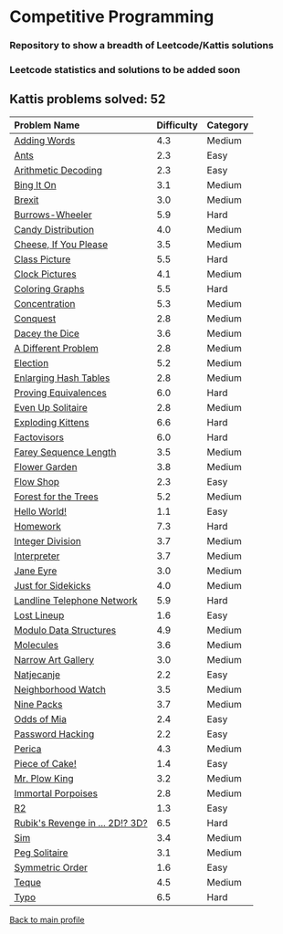 # Competitive Programming

### Repository to show a breadth of Leetcode/Kattis solutions

### Leetcode statistics and solutions to be added soon

## Kattis problems solved: 52

|Problem Name|Difficulty|Category|
|:---|:---|:---|
|[Adding Words](https://open.kattis.com/problems/addingwords)|4.3| Medium |
|[Ants](https://open.kattis.com/problems/ants)|2.3| Easy |
|[Arithmetic Decoding](https://open.kattis.com/problems/arithmeticdecoding)|2.3| Easy |
|[Bing It On](https://open.kattis.com/problems/bing)|3.1| Medium |
|[Brexit](https://open.kattis.com/problems/brexit)|3.0| Medium |
|[Burrows-Wheeler](https://open.kattis.com/problems/burrowswheeler)|5.9| Hard |
|[Candy Distribution](https://open.kattis.com/problems/candydistribution)|4.0| Medium |
|[Cheese, If You Please](https://open.kattis.com/problems/cheeseifyouplease)|3.5| Medium |
|[Class Picture](https://open.kattis.com/problems/classpicture)|5.5| Hard |
|[Clock Pictures](https://open.kattis.com/problems/clockpictures)|4.1| Medium |
|[Coloring Graphs](https://open.kattis.com/problems/coloring)|5.5| Hard |
|[Concentration](https://open.kattis.com/problems/concentration)|5.3| Medium |
|[Conquest](https://open.kattis.com/problems/conquest)|2.8| Medium |
|[Dacey the Dice](https://open.kattis.com/problems/daceydice)|3.6| Medium |
|[A Different Problem](https://open.kattis.com/problems/different)|2.8| Medium |
|[Election](https://open.kattis.com/problems/election)|5.2| Medium |
|[Enlarging Hash Tables](https://open.kattis.com/problems/enlarginghashtables)|2.8| Medium |
|[Proving Equivalences](https://open.kattis.com/problems/equivalences)|6.0| Hard |
|[Even Up Solitaire](https://open.kattis.com/problems/evenup)|2.8| Medium |
|[Exploding Kittens](https://open.kattis.com/problems/explodingkittens)|6.6| Hard |
|[Factovisors](https://open.kattis.com/problems/factovisors)|6.0| Hard |
|[Farey Sequence Length](https://open.kattis.com/problems/farey)|3.5| Medium |
|[Flower Garden](https://open.kattis.com/problems/flowergarden)|3.8| Medium |
|[Flow Shop](https://open.kattis.com/problems/flowshop)|2.3| Easy |
|[Forest for the Trees](https://open.kattis.com/problems/forestforthetrees)|5.2| Medium |
|[Hello World!](https://open.kattis.com/problems/hello)|1.1| Easy |
|[Homework](https://open.kattis.com/problems/homework)|7.3| Hard |
|[Integer Division](https://open.kattis.com/problems/integerdivision)|3.7| Medium |
|[Interpreter](https://open.kattis.com/problems/interpreter)|3.7| Medium |
|[Jane Eyre](https://open.kattis.com/problems/janeeyre)|3.0| Medium |
|[Just for Sidekicks](https://open.kattis.com/problems/justforsidekicks)|4.0| Medium |
|[Landline Telephone Network](https://open.kattis.com/problems/landline)|5.9| Hard |
|[Lost Lineup](https://open.kattis.com/problems/lostlineup)|1.6| Easy |
|[Modulo Data Structures](https://open.kattis.com/problems/modulodatastructures)|4.9| Medium |
|[Molecules](https://open.kattis.com/problems/molecules)|3.6| Medium |
|[Narrow Art Gallery](https://open.kattis.com/problems/narrowartgallery)|3.0| Medium |
|[Natjecanje](https://open.kattis.com/problems/natjecanje)|2.2| Easy |
|[Neighborhood Watch](https://open.kattis.com/problems/neighborhoodwatch)|3.5| Medium |
|[Nine Packs](https://open.kattis.com/problems/ninepacks)|3.7| Medium |
|[Odds of Mia](https://open.kattis.com/problems/odds)|2.4| Easy |
|[Password Hacking](https://open.kattis.com/problems/password)|2.2| Easy |
|[Perica](https://open.kattis.com/problems/perica)|4.3| Medium |
|[Piece of Cake!](https://open.kattis.com/problems/pieceofcake2)|1.4| Easy |
|[Mr. Plow King](https://open.kattis.com/problems/plowking)|3.2| Medium |
|[Immortal Porpoises](https://open.kattis.com/problems/porpoises)|2.8| Medium |
|[R2](https://open.kattis.com/problems/r2)|1.3| Easy |
|[Rubik's Revenge in ... 2D!? 3D?](https://open.kattis.com/problems/rubiksrevenge)|6.5| Hard |
|[Sim](https://open.kattis.com/problems/sim)|3.4| Medium |
|[Peg Solitaire](https://open.kattis.com/problems/solitaire)|3.1| Medium |
|[Symmetric Order](https://open.kattis.com/problems/symmetricorder)|1.6| Easy |
|[Teque](https://open.kattis.com/problems/teque)|4.5| Medium |
|[Typo](https://open.kattis.com/problems/typo)|6.5| Hard |

[Back to main profile](https://github.com/joshsmithcs)
